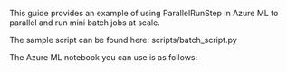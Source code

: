 This guide provides an example of using ParallelRunStep in Azure ML to parallel and run mini batch jobs at scale.

The sample script can be found here: scripts/batch_script.py

The Azure ML notebook you can use is as follows:

```p
